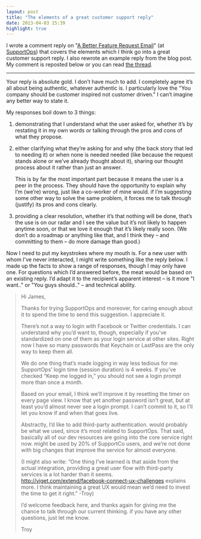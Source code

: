 ```yaml
---
layout: post
title: "The elements of a great customer support reply"
date: 2013-04-03 15:39
highlight: true
---
```


I wrote a comment reply on "[A Better Feature Request Email](http://supportops.co/a-better-feature-request-email/#comment-170)" (at [SupportOps](http://supportops.co)) that covers the elements which I think go into a great customer support reply. I also rewrote an example reply from the blog post. My comment is reposted below or you can read [the thread](http://supportops.co/a-better-feature-request-email/#comment-170).

* * *

Your reply is absolute gold. I don’t have much to add. I completely agree it’s all about being authentic, whatever authentic is. I particularly love the "You company should be customer inspired not customer driven." I can’t imagine any better way to state it.

My responses boil down to 3 things:

1. demonstrating that I understand what the user asked for, whether it’s by restating it in my own words or talking through the pros and cons of what they propose.
2. either clarifying what they’re asking for and why (the back story that led to needing it) or when none is needed needed (like because the request stands alone or we’ve already thought about it), sharing our thought process about it rather than just an answer.

    This is by far the most important part because it means the user is a peer in the process. They should have the opportunity to explain why I’m (we’re) wrong, just like a co-worker of mine would. if I’m suggesting some other way to solve the same problem, it forces me to talk through (justify) its pros and cons clearly.
3. providing a clear resolution, whether it’s that nothing will be done, that’s the use is on our radar and I see the value but it’s not likely to happen anytime soon, or that we love it enough that it’s likely really soon. (We don’t do a roadmap or anything like that, and I think they – and committing to them – do more damage than good.)

Now I need to put my keystrokes where my mouth is. For a new user with whom I’ve never interacted, I might write something like the reply below. I made up the facts to show a range of responses, though I may only have one. For questions which I’d answered before, the meat would be based on an existing reply. I’d adapt it to the recipient’s apparent interest – is it more "I want.." or "You guys should.." – and technical ability.

> Hi James,
> 
> Thanks for trying SupportOps and moreover, for caring enough about it to spend the time to send this suggestion. I appreciate it.
> 
> There’s not a way to login with Facebook or Twitter credentials. I can understand why you’d want to, though, especially if you’ve standardized on one of them as your login service at other sites. Right now I have so many passwords that Keychain or LastPass are the only way to keep them all.
> 
> We do one thing that’s made logging in way less tedious for me: SupportOps’ login time (session duration) is 4 weeks. If you’ve checked “Keep me logged in,” you should not see a login prompt more than once a month.
> 
> Based on your email, I think we’ll improve it by resetting the timer on every page view. I know that yet another password isn’t great, but at least you’d almost never see a login prompt. I can’t commit to it, so I’ll let you know if and when that goes live.
> 
> Abstractly, I’d like to add third-party authentication. would probably be what we used, since it’s most related to SupportOps. That said, basically all of our dev resources are going into the core service right now. might be used by 20% of SupportCo users, and we’re not done with big changes that improve the service for almost everyone.
> 
> (I might also write: “One thing I’ve learned is that aside from the actual integration, providing a great user flow with third-party services is a lot harder than it seems. http://viget.com/extend/facebook-connect-ux-challenges explains more. I think maintaining a great UX would mean we’d need to invest the time to get it right.” -Troy)
> 
> I’d welcome feedback here, and thanks again for giving me the chance to talk through our current thinking. if you have any other questions, just let me know.
> 
> Troy
